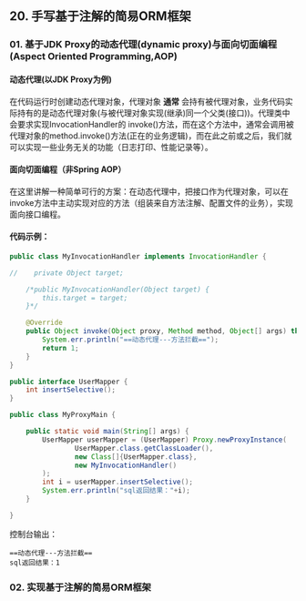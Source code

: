 ## 20. 手写基于注解的简易ORM框架
### 01. 基于JDK Proxy的动态代理(dynamic proxy)与面向切面编程(Aspect Oriented Programming,AOP)
#### 动态代理(以JDK Proxy为例)
  在代码运行时创建动态代理对象，代理对象 __通常__ 会持有被代理对象，业务代码实际持有的是动态代理对象(与被代理对象实现(继承)同一个父类(接口))。代理类中会要求实现InvocationHandler的
invoke()方法，而在这个方法中，通常会调用被代理对象的method.invoke()方法(正在的业务逻辑)，而在此之前或之后，我们就可以实现一些业务无关的功能（日志打印、性能记录等）。  
#### 面向切面编程（非Spring AOP）
在这里讲解一种简单可行的方案：在动态代理中，把接口作为代理对象，可以在invoke方法中主动实现对应的方法（组装来自方法注解、配置文件的业务），实现面向接口编程。
#### 代码示例： 
```java
public class MyInvocationHandler implements InvocationHandler {

//    private Object target;

    /*public MyInvocationHandler(Object target) {
        this.target = target;
    }*/

    @Override
    public Object invoke(Object proxy, Method method, Object[] args) throws Throwable {
        System.err.println("==动态代理---方法拦截==");
        return 1;
    }
}
```
```java
public interface UserMapper {
    int insertSelective();
}
```
```java
public class MyProxyMain {

    public static void main(String[] args) {
        UserMapper userMapper = (UserMapper) Proxy.newProxyInstance(
                UserMapper.class.getClassLoader(),
                new Class[]{UserMapper.class},
                new MyInvocationHandler()
        );
        int i = userMapper.insertSelective();
        System.err.println("sql返回结果："+i);
    }

}
```
控制台输出：
```text
==动态代理---方法拦截==
sql返回结果：1
```
### 02. 实现基于注解的简易ORM框架